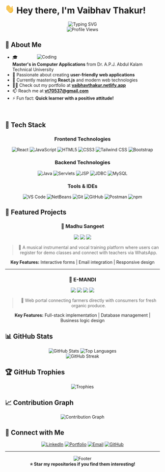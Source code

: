 # <img src="https://raw.githubusercontent.com/ABSphreak/ABSphreak/master/gifs/Hi.gif" width="30px" height="30px"> Hey there, I'm Vaibhav Thakur!

<div align="center">
  <img src="https://readme-typing-svg.herokuapp.com?font=Fira+Code&weight=600&size=28&duration=3000&pause=1000&color=6366F1&center=true&vCenter=true&multiline=false&repeat=true&width=700&lines=Full+Stack+Developer+%F0%9F%92%BB;React+Enthusiast+%E2%9A%9B%EF%B8%8F;Always+Learning+New+Things+%F0%9F%9A%80;Building+Amazing+Web+Experiences+%E2%9C%A8" alt="Typing SVG" />
</div>

<div align="center">
  <img src="https://komarev.com/ghpvc/?username=VaibhavThakur-dev&color=blueviolet&style=for-the-badge&label=Profile+Views" alt="Profile Views" />
</div>

## 🎯 About Me

<img align="right" alt="Coding" width="400" src="https://user-images.githubusercontent.com/74038190/229223263-cf2e4b07-2615-4f87-9c38-e37600f8381a.gif">

- 🎓 **Master's in Computer Applications** from Dr. A.P.J. Abdul Kalam Technical University
- 💼 Passionate about creating **user-friendly web applications**
- 🌱 Currently mastering **React.js** and modern web technologies
- 👨‍💻 Check out my portfolio at **[vaibhavthakur.netlify.app](https://vaibhavthakur.netlify.app/)**
- 📫 Reach me at **vt70537@gmail.com**
- ⚡ Fun fact: **Quick learner with a positive attitude!**

<br clear="both">

## 🚀 Tech Stack

<div align="center">

### Frontend Technologies
<p align="center">
  <img src="https://img.shields.io/badge/React-20232A?style=for-the-badge&logo=react&logoColor=61DAFB" alt="React" />
  <img src="https://img.shields.io/badge/JavaScript-F7DF1E?style=for-the-badge&logo=javascript&logoColor=black" alt="JavaScript" />
  <img src="https://img.shields.io/badge/HTML5-E34F26?style=for-the-badge&logo=html5&logoColor=white" alt="HTML5" />
  <img src="https://img.shields.io/badge/CSS3-1572B6?style=for-the-badge&logo=css3&logoColor=white" alt="CSS3" />
  <img src="https://img.shields.io/badge/Tailwind_CSS-38B2AC?style=for-the-badge&logo=tailwind-css&logoColor=white" alt="Tailwind CSS" />
  <img src="https://img.shields.io/badge/Bootstrap-563D7C?style=for-the-badge&logo=bootstrap&logoColor=white" alt="Bootstrap" />
</p>

### Backend Technologies
<p align="center">
  <img src="https://img.shields.io/badge/Java-ED8B00?style=for-the-badge&logo=openjdk&logoColor=white" alt="Java" />
  <img src="https://img.shields.io/badge/Servlets-007396?style=for-the-badge&logo=java&logoColor=white" alt="Servlets" />
  <img src="https://img.shields.io/badge/JSP-007396?style=for-the-badge&logo=java&logoColor=white" alt="JSP" />
  <img src="https://img.shields.io/badge/JDBC-FF6B6B?style=for-the-badge&logo=database&logoColor=white" alt="JDBC" />
  <img src="https://img.shields.io/badge/MySQL-4479A1?style=for-the-badge&logo=mysql&logoColor=white" alt="MySQL" />
</p>

### Tools & IDEs
<p align="center">
  <img src="https://img.shields.io/badge/VS_Code-007ACC?style=for-the-badge&logo=visual-studio-code&logoColor=white" alt="VS Code" />
  <img src="https://img.shields.io/badge/NetBeans-1B6AC6?style=for-the-badge&logo=apache-netbeans-ide&logoColor=white" alt="NetBeans" />
  <img src="https://img.shields.io/badge/Git-F05032?style=for-the-badge&logo=git&logoColor=white" alt="Git" />
  <img src="https://img.shields.io/badge/GitHub-181717?style=for-the-badge&logo=github&logoColor=white" alt="GitHub" />
  <img src="https://img.shields.io/badge/Postman-FF6C37?style=for-the-badge&logo=postman&logoColor=white" alt="Postman" />
  <img src="https://img.shields.io/badge/npm-CB3837?style=for-the-badge&logo=npm&logoColor=white" alt="npm" />
</p>

</div>

## 💼 Featured Projects

<div align="center">
  
### 🎵 Madhu Sangeet
<div align="center">
  <img src="https://img.shields.io/badge/React.js-61DAFB?style=flat-square&logo=react&logoColor=black" />
  <img src="https://img.shields.io/badge/Tailwind_CSS-38B2AC?style=flat-square&logo=tailwind-css&logoColor=white" />
  <img src="https://img.shields.io/badge/Status-Completed-success?style=flat-square" />
</div>

> 🎸 A musical instrumental and vocal training platform where users can register for demo classes and connect with teachers via WhatsApp.

**Key Features:** Interactive forms | Email integration | Responsive design

---

### 🛒 E-MANDI
<div align="center">
  <img src="https://img.shields.io/badge/Java-ED8B00?style=flat-square&logo=java&logoColor=white" />
  <img src="https://img.shields.io/badge/JSP-007396?style=flat-square&logo=java&logoColor=white" />
  <img src="https://img.shields.io/badge/MySQL-4479A1?style=flat-square&logo=mysql&logoColor=white" />
  <img src="https://img.shields.io/badge/Bootstrap-563D7C?style=flat-square&logo=bootstrap&logoColor=white" />
</div>

> 🌾 Web portal connecting farmers directly with consumers for fresh organic produce.

**Key Features:** Full-stack implementation | Database management | Business logic design

</div>

## 📊 GitHub Stats

<div align="center">
  <img src="https://github-readme-stats.vercel.app/api?username=VaibhavThakur-dev&show_icons=true&theme=tokyonight&hide_border=true&bg_color=1a1b27&title_color=70a5fd&icon_color=bf91f3&text_color=38bdae&count_private=true" alt="GitHub Stats" height="180" />
  <img src="https://github-readme-stats.vercel.app/api/top-langs/?username=VaibhavThakur-dev&layout=compact&theme=tokyonight&hide_border=true&bg_color=1a1b27&title_color=70a5fd&text_color=38bdae" alt="Top Languages" height="180" />
</div>

<div align="center">
  <img src="https://github-readme-streak-stats.herokuapp.com/?user=VaibhavThakur-dev&theme=tokyonight&hide_border=true&background=1a1b27&stroke=70a5fd&ring=70a5fd&fire=bf91f3&currStreakLabel=bf91f3&dates=38bdae" alt="GitHub Streak" />
</div>

## 🏆 GitHub Trophies

<div align="center">
  <img src="https://github-profile-trophy.vercel.app/?username=VaibhavThakur-dev&theme=tokyonight&no-frame=true&no-bg=false&margin-w=15&margin-h=15&column=7" alt="Trophies" />
</div>

## 📈 Contribution Graph

<div align="center">
  <img src="https://github-readme-activity-graph.vercel.app/graph?username=VaibhavThakur-dev&theme=tokyo-night&hide_border=true&bg_color=1a1b27&color=70a5fd&line=bf91f3&point=38bdae" alt="Contribution Graph" />
</div>

## 🤝 Connect with Me

<div align="center">
  
[![LinkedIn](https://img.shields.io/badge/LinkedIn-0077B5?style=for-the-badge&logo=linkedin&logoColor=white)](https://www.linkedin.com/in/vaibhav-thakur-828776226)
[![Portfolio](https://img.shields.io/badge/Portfolio-FF5722?style=for-the-badge&logo=google-chrome&logoColor=white)](https://vaibhavthakur.netlify.app/)
[![Email](https://img.shields.io/badge/Email-D14836?style=for-the-badge&logo=gmail&logoColor=white)](mailto:vt70537@gmail.com)
[![GitHub](https://img.shields.io/badge/GitHub-100000?style=for-the-badge&logo=github&logoColor=white)](https://github.com/VaibhavThakur-dev)

</div>

---

<div align="center">
  <img src="https://capsule-render.vercel.app/api?type=waving&color=gradient&customColorList=6,11,20&height=100&section=footer&text=Thanks%20for%20visiting!&fontSize=24&fontColor=fff&animation=twinkling&fontAlignY=70" alt="Footer" />
</div>

<div align="center">
  <b>⭐ Star my repositories if you find them interesting!</b>
</div>

<!--
**VaibhavThakur-dev/VaibhavThakur-dev** is a ✨ _special_ ✨ repository because its `README.md` (this file) appears on your GitHub profile.

Here are some ideas to get you started:

- 🔭 I’m currently working on ...
- 🌱 I’m currently learning ...
- 👯 I’m looking to collaborate on ...
- 🤔 I’m looking for help with ...
- 💬 Ask me about ...
- 📫 How to reach me: ...
- 😄 Pronouns: ...
- ⚡ Fun fact: ...
-->
